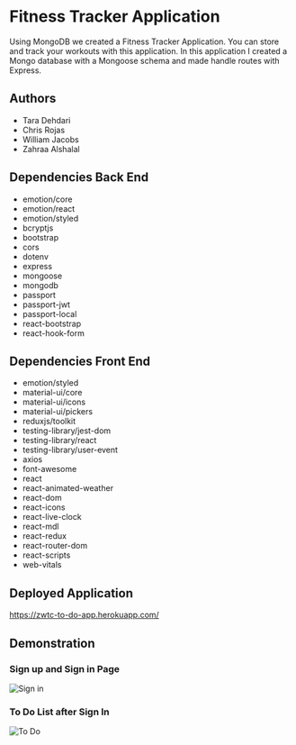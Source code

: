 # Fitness Tracker Application

Using MongoDB we created a Fitness Tracker Application. You can store and track your workouts with this application. In this application I created a Mongo database with a Mongoose schema and made handle routes with Express.

## Authors

- Tara Dehdari
- Chris Rojas
- William Jacobs
- Zahraa Alshalal

## Dependencies Back End

- emotion/core
- emotion/react
- emotion/styled
- bcryptjs
- bootstrap
- cors
- dotenv
- express
- mongoose
- mongodb
- passport
- passport-jwt
- passport-local
- react-bootstrap
- react-hook-form

## Dependencies Front End

- emotion/styled
- material-ui/core
- material-ui/icons
- material-ui/pickers
- reduxjs/toolkit
- testing-library/jest-dom
- testing-library/react
- testing-library/user-event
- axios
- font-awesome
- react
- react-animated-weather
- react-dom
- react-icons
- react-live-clock
- react-mdl
- react-redux
- react-router-dom
- react-scripts
- web-vitals

## Deployed Application

https://zwtc-to-do-app.herokuapp.com/

## Demonstration

### Sign up and Sign in Page

![Sign in](/gif/signin.gif)

### To Do List after Sign In

![To Do](/gif/todopart.gif)
